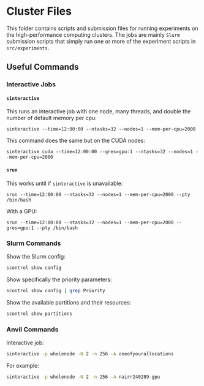 # Cluster Files

This folder contains scripts and submission files for running experiments on the high-performance computing clusters.
The jobs are mainly `Slurm` submission scripts that simply run one or more of the experiment scripts in `src/experiments`.

## Useful Commands

### Interactive Jobs

#### `sinteractive`

This runs an interactive job with one node, many threads, and double the number of default memory per cpu:

```shell
sinteractive --time=12:00:00 --ntasks=32 --nodes=1 --mem-per-cpu=2000
```

This command does the same but on the CUDA nodes:

```shell
sinteractive cuda --time=12:00:00 --gres=gpu:1 --ntasks=32 --nodes=1 --mem-per-cpu=2000
```

#### `srun`

This works until if `sinteractive` is unavailable:

```shell
srun --time=12:00:00 --ntasks=32 --nodes=1 --mem-per-cpu=2000 --pty /bin/bash
```

With a GPU:

```shell
srun --time=12:00:00 --ntasks=32 --nodes=1 --mem-per-cpu=2000 --gres=gpu:1 --pty /bin/bash
```

### Slurm Commands

Show the Slurm config:

```sh
scontrol show config
```

Show specifically the priority parameters:

```sh
scontrol show config | grep Priority
```

Show the available partitions and their resources:

```sh
scontrol show partitions
```

### Anvil Commands

Interactive job:

```sh
sinteractive -p wholenode -N 2 -n 256 -A oneofyourallocations
```

For example:

```sh
sinteractive -p wholenode -N 2 -n 256 -A nairr240289-gpu
```
